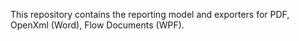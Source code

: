 This repository contains the reporting model and exporters for PDF, OpenXml (Word), Flow Documents (WPF).
